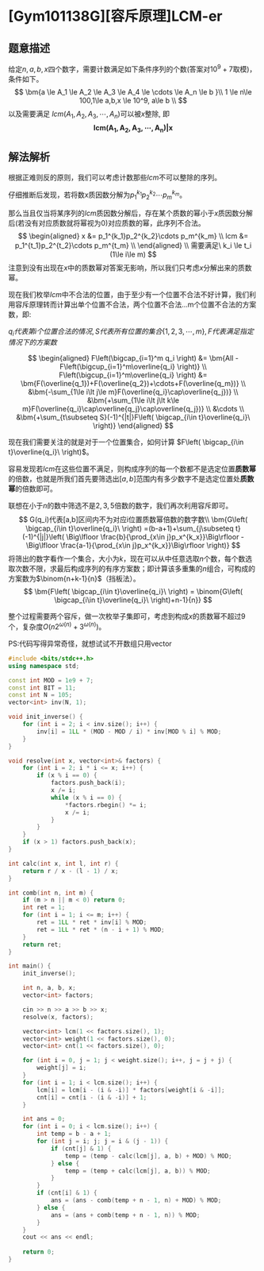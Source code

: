 # [Gym101138G][容斥原理]LCM-er

## 题意描述
给定$n,a,b,x$四个数字，需要计数满足如下条件序列的个数(答案对$10^9+7$取模)，条件如下。
$$
\bm{a \le A_1 \le A_2 \le A_3 \le A_4 \le \cdots \le A_n \le b }\\
1 \le n\le 100,1\le a,b,x \le 10^9, a\le b \\
$$
以及需要满足 $lcm(A_1,A_2,A_3,\cdots ,A_n)$可以被$x$整除, 即
$$
\bm{lcm(A_1,A_2,A_3,\cdots ,A_n) | x}
$$
## 解法解析
根据正难则反的原则，我们可以考虑计数那些$lcm$不可以整除的序列。

仔细推断后发现，若将数$x$质因数分解为$p_1^{k_1}p_2^{k_2}\cdots p_m^{k_m}$。

那么当且仅当将某序列的$lcm$质因数分解后，存在某个质数的幂小于$x$质因数分解后(若没有对应质数就将幂视为$0$)对应质数的幂，此序列不合法。
$$
\begin{aligned}
x &= p_1^{k_1}p_2^{k_2}\cdots p_m^{k_m} \\
lcm &= p_1^{t_1}p_2^{t_2}\cdots p_m^{t_m} \\
\end{aligned}
\\
需要满足\ k_i \le t_i (1\le i\le m)
$$
注意到没有出现在$x$中的质数幂对答案无影响，所以我们只考虑$x$分解出来的质数幂。

现在我们枚举$lcm​$中不合法的位置，由于至少有一个位置不合法不好计算，我们利用容斥原理转而计算出单个位置不合法，两个位置不合法...m个位置不合法的方案数，即:

$q_i代表第i个位置合法的情况, S代表所有位置的集合\{1,2,3,\cdots,m\},F代表满足指定情况下的方案数​$

$$
\begin{aligned}
F\left(\bigcap_{i=1}^m q_i \right) &= \bm{All -  F\left(\bigcup_{i=1}^m\overline{q_i} \right)} \\
F\left(\bigcup_{i=1}^m\overline{q_i} \right)  &= \bm{F(\overline{q_1})+F(\overline{q_2})+\cdots+F(\overline{q_m})} \\
&\bm{-\sum_{1\le i\lt j\le m}F(\overline{q_i}\cap\overline{q_j})} \\
&\bm{+\sum_{1\le i\lt j\lt k\le m}F(\overline{q_i}\cap\overline{q_j}\cap\overline{q_j})} \\
&\cdots \\
&\bm{+\sum_{t\subseteq S}(-1)^{|t|}F\left( \bigcap_{i\in t}\overline{q_i}\ \right)}
\end{aligned}
$$

现在我们需要关注的就是对于一个位置集合，如何计算 $F\left( \bigcap_{i\in t}\overline{q_i}\ \right)​$。

容易发现若$lcm$在这些位置不满足，则构成序列的每一个数都不是选定位置**质数幂**的倍数，也就是所我们首先要筛选出$[a,b]​$范围内有多少数字不是选定位置处**质数幂**的倍数即可。

联想在小于$n$的数中筛选不是$2,3,5$倍数的数字，我们再次利用容斥即可。 
$$
G(q_i)代表[a,b]区间内不为对应i位置质数幂倍数的数字数\\
\bm{G\left( \bigcap_{i\in t}\overline{q_i}\ \right) =(b-a+1)+\sum_{j\subseteq t}(-1)^{|j|}\left( \Big\lfloor \frac{b}{\prod_{x\in j}p_x^{k_x}}\Big\rfloor - \Big\lfloor \frac{a-1}{\prod_{x\in j}p_x^{k_x}}\Big\rfloor \right)}
$$
将筛出的数字看作一个集合，大小为$k$，现在可以从中任意选取$n$个数，每个数选取次数不限，求最后构成序列的有序方案数；即计算该多重集的$n$组合，可构成的方案数为$\binom{n+k-1}{n}$（挡板法）。
$$
\bm{F\left( \bigcap_{i\in t}\overline{q_i}\ \right) = \binom{G\left( \bigcap_{i\in t}\overline{q_i}\ \right)+n-1}{n}}
$$

整个过程需要两个容斥，做一次枚举子集即可，考虑到构成$x​$的质数幂不超过$9$个，复杂度$O(n2^{\omega(n)}+3^{\omega(n)})$。

PS:代码写得异常奇怪，就想试试不开数组只用vector

```c++
#include <bits/stdc++.h>
using namespace std;

const int MOD = 1e9 + 7;
const int BIT = 11;
const int N = 105;
vector<int> inv(N, 1);

void init_inverse() {
    for (int i = 2; i < inv.size(); i++) {
        inv[i] = 1LL * (MOD - MOD / i) * inv[MOD % i] % MOD;
    }
}

void resolve(int x, vector<int>& factors) {
    for (int i = 2; i * i <= x; i++) {
        if (x % i == 0) {
            factors.push_back(i);
            x /= i;
            while (x % i == 0) {
                *factors.rbegin() *= i;
                x /= i;
            }
        }
    }
    if (x > 1) factors.push_back(x);
}

int calc(int x, int l, int r) {
    return r / x - (l - 1) / x;
}

int comb(int n, int m) {
    if (m > n || m < 0) return 0;
    int ret = 1;
    for (int i = 1; i <= m; i++) {
        ret = 1LL * ret * inv[i] % MOD;
        ret = 1LL * ret * (n - i + 1) % MOD;
    }
    return ret;
}

int main() {
    init_inverse();

    int n, a, b, x;
    vector<int> factors;

    cin >> n >> a >> b >> x;
    resolve(x, factors);

    vector<int> lcm(1 << factors.size(), 1);
    vector<int> weight(1 << factors.size(), 0);
    vector<int> cnt(1 << factors.size(), 0);

    for (int i = 0, j = 1; j < weight.size(); i++, j = j + j) {
        weight[j] = i;
    }
    for (int i = 1; i < lcm.size(); i++) {
        lcm[i] = lcm[i - (i & -i)] * factors[weight[i & -i]];
        cnt[i] = cnt[i - (i & -i)] + 1;
    }

    int ans = 0;
    for (int i = 0; i < lcm.size(); i++) {
        int temp = b - a + 1;
        for (int j = i; j; j = i & (j - 1)) {
            if (cnt[j] & 1) {
                temp = (temp - calc(lcm[j], a, b) + MOD) % MOD;
            } else {
                temp = (temp + calc(lcm[j], a, b)) % MOD;
            }
        }
        if (cnt[i] & 1) {
            ans = (ans - comb(temp + n - 1, n) + MOD) % MOD;
        } else {
            ans = (ans + comb(temp + n - 1, n)) % MOD;
        }
    }
    cout << ans << endl;
    
    return 0;
}
```